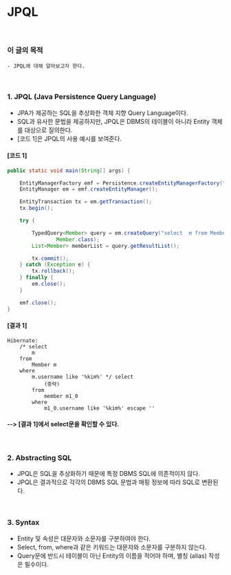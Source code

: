 # JPQL
<br/>

### 이 글의 목적
    - JPQL에 대해 알아보고자 한다.
<br/>

### 1. JPQL (Java Persistence Query Language)
- JPA가 제공하는 SQL을 추상화한 객체 지향 Query Language이다.
- SQL과 유사한 문법을 제공하지만, JPQL은 DBMS의 테이블이 아니라 Entity 객체를 대상으로 질의한다.
- [코드 1]은 JPQL의 사용 예시를 보여준다.
#### [코드 1]
```java
public static void main(String[] args) {

    EntityManagerFactory emf = Persistence.createEntityManagerFactory("hello");
    EntityManager em = emf.createEntityManager();

    EntityTransaction tx = em.getTransaction();
    tx.begin();

    try {

        TypedQuery<Member> query = em.createQuery("select  m from Member m where m.username like '%kim%'",
                Member.class);
        List<Member> memberList = query.getResultList();

        tx.commit();
    } catch (Exception e) {
        tx.rollback();
    } finally {
        em.close();
    }

    emf.close();
}
```
#### [결과 1]
```plaintext
Hibernate: 
    /* select
        m 
    from
        Member m 
    where
        m.username like '%kim%' */ select
            (중략)
        from
            member m1_0 
        where
            m1_0.username like '%kim%' escape ''
```
#### --> [결과 1]에서 select문을 확인할 수 있다.
<br/>

### 2. Abstracting SQL
- JPQL은 SQL을 추상화하기 때문에 특정 DBMS SQL에 의존적이지 않다.
- JPQL은 결과적으로 각각의 DBMS SQL 문법과 매핑 정보에 따라 SQL로 변환된다.
<br/>

### 3. Syntax
- Entity 및 속성은 대문자와 소문자를 구분하여야 한다.
- Select, from, where과 같은 키워드는 대문자와 소문자를 구분하지 않는다.
- Query문에 반드시 테이블이 아닌 Entity의 이름을 적어야 하며, 별칭 (alias) 작성은 필수이다.
